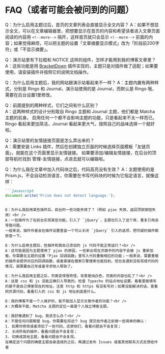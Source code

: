 # FAQ（或者可能会被问到的问题）

Q：为什么启用主题过后，首页的文章列表会直接显示全文内容？
A：如果不想显示全文，可以在文章编辑器里，把想要显示在首页的内容和希望读者进入文章页面阅读的内容用 `<!--more-->` 隔开，这样首页就只会显示 `<!--more-->` 前面的内容；如果觉得麻烦，可以把主题的设置「文章摘要显示模式」改为「阶段前200字符」或「不显示摘要」。

Q：演示站里有下拉框和 NOTICE 这样的组件，怎样才能用到我的博客文章里？
A：这些功能是用 [BracketDown](https://github.com/BigCoke233/typecho-plugin-BracketDown) 插件实现的，主题只是对插件做了适配；如果要使用，请安装插件并按照它的说明文档操作。

Q：为什么启用主题后，我的网站跟演示站看起来不一样？
A：主题内置有两种样式，分别是 Ringo 和 Journal，演示站使用的是 Journal，而默认是 Ringo 哦，需要在后台设置1里修改。

Q：前面提到的两种样式，它们之间有什么区别？<br />
A：这两种样式的设计分别取自 Ringo 主题和 Journal 主题，他们都是 Matcha 主题的前身。
启用任何一个都不会影响主题的功能，只是看起来不太一样而已。Ringo 看起来更加简洁，Journal 看起来更大气，按照自己的品味选择一个就好啦。

Q：演示站里的友情链接页面是怎么弄出来的？<br />
A：需要安装 Links 插件，然后在创建独立页面的时候选择页面模板「友链页面」，就能在这个页面里显示友情链接。
如果要添加/编辑友情链接，在后台的顶部导航栏找到 管理-友情链接，点进去就可以编辑啦。

Q：为什么我在文章中加入代码块之后，代码高亮没有生效？
A：主题使用的是 Prism.js，不会自动检测语言，你需要在书写代码块的时候为它指定语言，就像这样：

```markdown
```javascript
document.write('Prism does not detect language.');
```
```

Q：为什么我启用某些插件后，前台的一些功能失效了？（例如 pjax 失效，返回顶部按钮失效）<br />
A：一些插件为了在前台实现某些功能，引入了 `jQuery`，主题也引入了这个库，重复引用会导致问题。
一般来说，插件作者会在插件设置里留一个可以关闭 `jQuery` 引入的选项，把可疑的插件都排查一下。

Q：为什么启用主题后，些插件和我自己添加的 js 代码不能正常运行？<br />
A：这可能是因为主题使用了 pjax 的原因，一些新出现在页面中的内容不会被 js 重新加载，你需要在主题的设置「Pjax 回调函数」里写入代码重载相应的功能；一般来说，需要重载的插件会提供对应的回调函数，或者直接在搜索引擎搜索也能找到，但也会遇到没有现成代码的情况，就需要自己写或者寻求他人帮助了。

Q：为什么我启用主题之后，页面变得很奇怪，背景是纯白色，页面的内容也乱了？<br />
A：这是 css 和 js 没能正确引入导致的。检查 Typecho 的站点地址设置，看看里面填写的是不是自己博客现在的地址，注意 http 和 https 有没有写对；如果没能解决的话，查看网页源代码，看看引入的 css 和 js 地址到底是什么。

Q：我的博客不是一个人维护的，能不能加入显示文章作者的功能？<br />
A：大概率不能，Matcha 主题的定位一直是个人独立博客主题。

Q：我好像遇到了 bug，我该怎么办？<br />
A：不是任何问题都是 bug，你需要在将这个 bug 提交给作者之前做一些简单的确认：
1. 如果你修改或者添加了一些代码，还原他们，看看问题会不会复现；
2. 关闭所有的插件，看看问题会不会复现；
3. 切换成其他主题，看看问题会不会复现。
在确定这个问题的确是主题自身造成的之后，再通过发布 Issues 或者其他联系方式反馈给作者